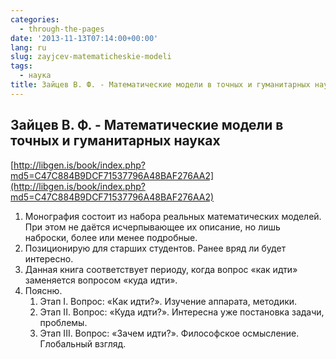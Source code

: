 ```yaml
---
categories:
  - through-the-pages
date: '2013-11-13T07:14:00+00:00'
lang: ru
slug: zayjcev-matematicheskie-modeli
tags:
  - наука
title: Зайцев В. Ф. - Математические модели в точных и гуманитарных науках
---
```





## Зайцев В. Ф. - Математические модели в точных и гуманитарных науках

[http://libgen.is/book/index.php?md5=C47C884B9DCF71537796A48BAF276AA2](http://libgen.is/book/index.php?md5=C47C884B9DCF71537796A48BAF276AA2)  

1.  Монография состоит из набора реальных математических моделей. При этом не даётся исчерпывающее их описание, но лишь наброски, более или менее подробные.
2.  Позиционирую для старших студентов. Ранее вряд ли будет интересно.
3.  Данная книга соответствует периоду, когда вопрос «как идти» заменяется вопросом «куда идти». 
4.  Поясню. 
    1.  Этап I. Вопрос: «Как идти?». Изучение аппарата, методики.
    2.  Этап II. Вопрос: «Куда идти?». Интересна уже постановка задачи, проблемы.
    3.  Этап III. Вопрос: «Зачем идти?». Философское осмысление. Глобальный взгляд.

